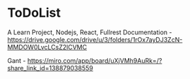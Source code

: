 # ToDoList
A Learn Project, Nodejs, React, Fullrest
Documentation - https://drive.google.com/drive/u/3/folders/1rOx7ayDJ3ZcN-MMDOW0LvcLCsZ2lCVMC

Gant - https://miro.com/app/board/uXjVMh9AuRk=/?share_link_id=138879038559
